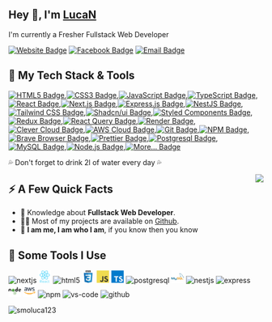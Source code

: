 <h2>Hey 👋, I'm <a href="https://www.facebook.com/">LucaN</a></h2>
<p>I'm currently a Fresher Fullstack Web Developer</p>
<p><a href="https://paindev.net"><img src="https://img.shields.io/badge/-paindev.net-FF7139?style=flat-square&amp;labelColor=FF7139&amp;logo=Firefox&amp;logoColor=white&amp;link=https://paindev.net" alt="Website Badge"></a> <a href="https://www.facebook.com/LucaNN.Info/"><img src="https://img.shields.io/badge/-@lucann.info-4E69C8?style=flat-square&amp;labelColor=4E69C8&amp;logo=Facebook&amp;logoColor=white&amp;link=https://www.facebook.com/LucaNN.Info/" alt="Facebook Badge"></a> <a href="mailto:icaluca12%40gmail.com"><img src="https://img.shields.io/badge/-icaluca12@gmail.com-EA4335?style=flat-square&amp;labelColor=EA4335&amp;logo=Gmail&amp;logoColor=white&amp;link=mailto:icaluca12%40gmail.com" alt="Email Badge"></a></p>
<h2>🚀 My Tech Stack & Tools</h2>
<p><a href="/"><img src="https://img.shields.io/badge/-HTML5-E34F26?style=flat-square&amp;labelColor=E34F26&amp;logo=html5&amp;logoColor=white&amp;link=/" alt="HTML5 Badge"></a>,<a href="/"><img src="https://img.shields.io/badge/-CSS3-1572B6?style=flat-square&amp;labelColor=1572B6&amp;logo=css3&amp;logoColor=white&amp;link=/" alt="CSS3 Badge"></a>,<a href="/"><img src="https://img.shields.io/badge/-JavaScript-F7DF1E?style=flat-square&amp;labelColor=F7DF1E&amp;logo=javascript&amp;logoColor=white&amp;link=/" alt="JavaScript Badge"></a>,<a href="/"><img src="https://img.shields.io/badge/-TypeScript-007ACC?style=flat-square&amp;labelColor=007ACC&amp;logo=typescript&amp;logoColor=white&amp;link=/" alt="TypeScript Badge"></a>,<a href="/"><img src="https://img.shields.io/badge/-React-45b8d8?style=flat-square&amp;labelColor=45b8d8&amp;logo=react&amp;logoColor=white&amp;link=/" alt="React Badge"></a>,<a href="/"><img src="https://img.shields.io/badge/-Next.js-000000?style=flat-square&amp;labelColor=000000&amp;logo=next.js&amp;logoColor=white&amp;link=/" alt="Next.js Badge"></a>,<a href="/"><img src="https://img.shields.io/badge/-Express.js-000000?style=flat-square&amp;labelColor=000000&amp;logo=express&amp;logoColor=white&amp;link=/" alt="Express.js Badge"></a>,<a href="/"><img src="https://img.shields.io/badge/-NestJS-ea2845?style=flat-square&amp;labelColor=ea2845&amp;logo=nestjs&amp;logoColor=white&amp;link=/" alt="NestJS Badge"></a>,<a href="/"><img src="https://img.shields.io/badge/-Tailwind_CSS-06B6D4?style=flat-square&amp;labelColor=06B6D4&amp;logo=tailwindcss&amp;logoColor=white&amp;link=/" alt="Tailwind CSS Badge"></a>,<a href="/"><img src="https://img.shields.io/badge/-Shadcn/ui-000000?style=flat-square&amp;labelColor=000000&amp;logo=shadcn/ui&amp;logoColor=white&amp;link=/" alt="Shadcn/ui Badge"></a>,<a href="/"><img src="https://img.shields.io/badge/-Styled_Components-db7092?style=flat-square&amp;labelColor=db7092&amp;logo=styled-components&amp;logoColor=white&amp;link=/" alt="Styled Components Badge"></a>,<a href="/"><img src="https://img.shields.io/badge/-Redux-764ABC?style=flat-square&amp;labelColor=764ABC&amp;logo=redux&amp;logoColor=white&amp;link=/" alt="Redux Badge"></a>,<a href="/"><img src="https://img.shields.io/badge/-React_Query-FF4154?style=flat-square&amp;labelColor=FF4154&amp;logo=react-query&amp;logoColor=white&amp;link=/" alt="React Query Badge"></a>,<a href="/"><img src="https://img.shields.io/badge/-Render-430098?style=flat-square&amp;labelColor=430098&amp;logo=render&amp;logoColor=white&amp;link=/" alt="Render Badge"></a>,<a href="/"><img src="https://img.shields.io/badge/-Clever_Cloud-171C36?style=flat-square&amp;labelColor=171C36&amp;logo=clever-cloud&amp;logoColor=white&amp;link=/" alt="Clever Cloud Badge"></a>,<a href="/"><img src="https://img.shields.io/badge/-AWS_Cloud-FF9900?style=flat-square&amp;labelColor=FF9900&amp;logo=amazon&amp;logoColor=white&amp;link=/" alt="AWS Cloud Badge"></a>,<a href="/"><img src="https://img.shields.io/badge/-Git-F05032?style=flat-square&amp;labelColor=F05032&amp;logo=git&amp;logoColor=white&amp;link=/" alt="Git Badge"></a>,<a href="/"><img src="https://img.shields.io/badge/-NPM-CB3837?style=flat-square&amp;labelColor=CB3837&amp;logo=npm&amp;logoColor=white&amp;link=/" alt="NPM Badge"></a>,<a href="/"><img src="https://img.shields.io/badge/-Brave_Browser-FB542B?style=flat-square&amp;labelColor=FB542B&amp;logo=brave&amp;logoColor=white&amp;link=/" alt="Brave Browser Badge"></a>,<a href="/"><img src="https://img.shields.io/badge/-Prettier-F7B93E?style=flat-square&amp;labelColor=F7B93E&amp;logo=prettier&amp;logoColor=white&amp;link=/" alt="Prettier Badge"></a>,<a href="/"><img src="https://img.shields.io/badge/-Postgresql-4479A1?style=flat-square&amp;labelColor=4479A1&amp;logo=Postgresql&amp;logoColor=white&amp;link=/" alt="Postgresql Badge"></a>,<a href="/"><img src="https://img.shields.io/badge/-MySQL-4479A1?style=flat-square&amp;labelColor=4479A1&amp;logo=mysql&amp;logoColor=white&amp;link=/" alt="MySQL Badge"></a>,<a href="/"><img src="https://img.shields.io/badge/-Node.js-43853d?style=flat-square&amp;labelColor=43853d&amp;logo=node.js&amp;logoColor=white&amp;link=/" alt="Node.js Badge"></a>,<a href="/"><img src="https://img.shields.io/badge/-More...-D3002D?style=flat-square&amp;labelColor=D3002D&amp;logo=&amp;logoColor=white&amp;link=/" alt="More... Badge"></a></p>
<p>💦 Don't forget to drink 2l of water every day 💦</p>
<img align="right" src="https://media1.giphy.com/media/13HgwGsXF0aiGY/giphy.gif" />
<h2>⚡️ A Few Quick Facts</h2>
<ul>
<li>🧐 Knowledge about <strong>Fullstack Web Developer</strong>.</li>
<li>👨‍💻 Most of my projects are available on <a href="https://github.com/smoluca123">Github</a>.</li>
<li>📝 <strong>I am me, I am who I am</strong>, if you know then you know</li>
</ul>
<h2>🚀 Some Tools I Use</h2>
<p align="left">
<img src="https://cdn.jsdelivr.net/gh/devicons/devicon@latest/icons/nextjs/nextjs-original.svg" alt="nextjs" width="25" height="25" />
<img src="https://raw.githubusercontent.com/devicons/devicon/master/icons/react/react-original-wordmark.svg" alt="react" width="25" height="25" />
<img src="https://cdn.jsdelivr.net/gh/devicons/devicon@latest/icons/html5/html5-original.svg" alt="html5" width="25" height="25" />
<img src="https://raw.githubusercontent.com/devicons/devicon/master/icons/css3/css3-original-wordmark.svg" alt="css3" width="25" height="25" />
<img src="https://raw.githubusercontent.com/devicons/devicon/master/icons/javascript/javascript-original.svg" alt="javascript" width="25" height="25" />
<img src="https://raw.githubusercontent.com/devicons/devicon/master/icons/typescript/typescript-original.svg" alt="typescript" width="25" height="25" />
<img src="https://cdn.jsdelivr.net/gh/devicons/devicon@latest/icons/postgresql/postgresql-original.svg" alt="postgresql" width="25" height="25" />
<img src="https://raw.githubusercontent.com/devicons/devicon/master/icons/mysql/mysql-original-wordmark.svg" alt="mysql" width="25" height="25" />
<img src="https://cdn.jsdelivr.net/gh/devicons/devicon@latest/icons/nestjs/nestjs-original.svg" alt="nestjs" width="25" height="25" />
<img src="https://cdn.jsdelivr.net/gh/devicons/devicon@latest/icons/express/express-original.svg" alt="express" width="25" height="25" />
<img src="https://raw.githubusercontent.com/devicons/devicon/master/icons/nodejs/nodejs-original-wordmark.svg" alt="nodejs" width="25" height="25" />
<img src="https://raw.githubusercontent.com/github/explore/80688e429a7d4ef2fca1e82350fe8e3517d3494d/topics/aws/aws.png" alt="aws" width="25" height="25" />
<img src="https://cdn.jsdelivr.net/gh/devicons/devicon@latest/icons/npm/npm-original-wordmark.svg" alt="npm" width="25" height="25" />
<img src="https://cdn.jsdelivr.net/gh/devicons/devicon@latest/icons/vscode/vscode-original.svg" alt="vs-code" width="25" height="25" />
<img src="https://cdn.jsdelivr.net/gh/devicons/devicon@latest/icons/github/github-original.svg" alt="github" width="25" height="25" />
</p>

<img src="https://github-readme-streak-stats.herokuapp.com/?user=smoluca123&theme=omni&hide_border=false" alt="smoluca123" />
<!-- <img src="https://github-readme-stats.vercel.app/api?username=smoluca123&show_icons=true&count_private=true" alt="smoluca123" /> -->
